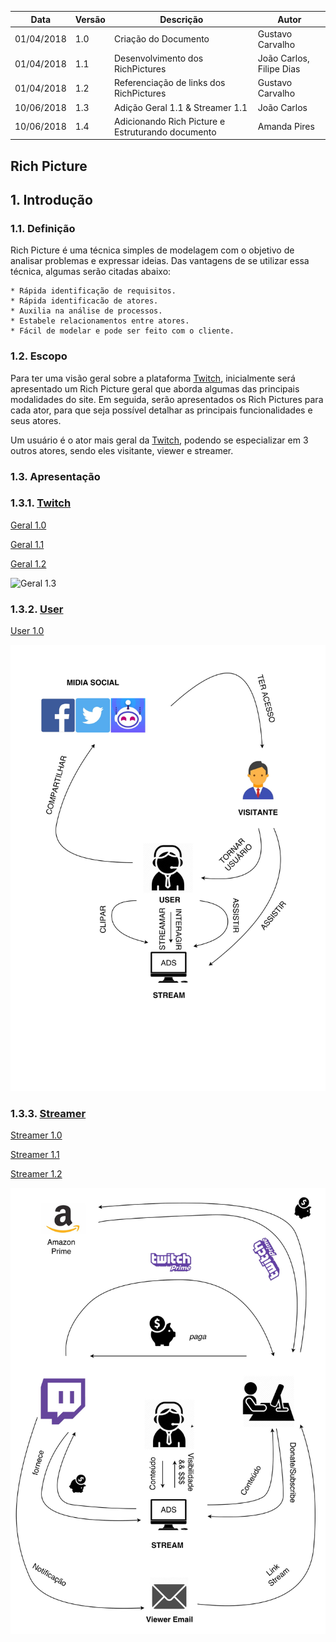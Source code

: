 |Data|Versão|Descrição|Autor|
|----|------|---------|-----|
|01/04/2018|1.0|Criação do Documento|Gustavo Carvalho|
|01/04/2018|1.1|Desenvolvimento dos RichPictures|João Carlos, Filipe Dias|
|01/04/2018|1.2|Referenciação de links dos RichPictures|Gustavo Carvalho|
|10/06/2018|1.3|Adição Geral 1.1 & Streamer 1.1|João Carlos|
|10/06/2018|1.4|Adicionando Rich Picture e Estruturando documento|Amanda Pires|

## Rich Picture

## 1. Introdução

### 1.1. Definição

Rich Picture é uma técnica simples de modelagem com o objetivo de analisar problemas e expressar ideias. Das vantagens de se utilizar essa técnica, algumas serão citadas abaixo:

	* Rápida identificação de requisitos.
	* Rápida identificacão de atores.
	* Auxilia na análise de processos.
	* Estabele relacionamentos entre atores.
	* Fácil de modelar e pode ser feito com o cliente.

### 1.2. Escopo

Para ter uma visão geral sobre a plataforma [Twitch](https://www.twitch.tv), inicialmente será apresentado um Rich Picture geral que aborda algumas das principais modalidades do site. Em seguida, serão apresentados os Rich Pictures para cada ator, para que seja possível detalhar as principais 
funcionalidades e seus atores.

Um usuário é o ator mais geral da [Twitch](https://www.twitch.tv), podendo se especializar em 3 outros atores, sendo eles visitante, viewer e streamer.

### 1.3. Apresentação

### 1.3.1. [Twitch](Twitch)

[Geral 1.0](./images/rich-picture/Twitch-1.0.jpeg)

[Geral 1.1](./images/rich-picture/Twitch-1.1.png)

[Geral 1.2](./images/rich-picture/Twitch-1.2.jpg)

![Geral 1.3](./images/rich-picture/Twitch-1.3.png)


### 1.3.2. [User](User)

[User 1.0](./images/rich-picture/User-1.0.jpg)

![User 1.1](./images/rich-picture/User-1.1.jpg)


### 1.3.3. [Streamer](Streamer)

[Streamer 1.0](./images/rich-picture/Streamer-1.0.jpeg)

[Streamer 1.1](./images/rich-picture/Streamer-1.1.jpg)

[Streamer 1.2](./images/rich-picture/Streamer-1.2.jpeg)

![Streamer 1.3](./images/rich-picture/Streamer-1.3.jpg)




